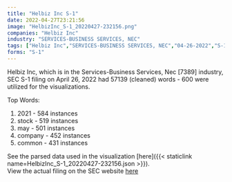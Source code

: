 ```yaml
---
title: "Helbiz Inc S-1"
date: 2022-04-27T23:21:56
image: "HelbizInc_S-1_20220427-232156.png"
companies: "Helbiz Inc"
industry: "SERVICES-BUSINESS SERVICES, NEC"
tags: ["Helbiz Inc","SERVICES-BUSINESS SERVICES, NEC","04-26-2022","S-1"]
forms: "S-1"
---
```

Helbiz Inc, which is in the Services-Business Services, Nec [7389] industry, SEC S-1 filing on April 26, 2022 had 57139 (cleaned) words - 600 were utilized for the visualizations.

Top Words:
1. 2021 - 584 instances
2. stock - 519 instances
3. may - 501 instances
4. company - 452 instances
5. common - 431 instances


See the parsed data used in the visualization [here]({{< staticlink name=HelbizInc_S-1_20220427-232156.json >}}).  
View the actual filing on the SEC website [here](https://www.sec.gov/Archives/edgar/data/1788841/0001079973-22-000511.txt)